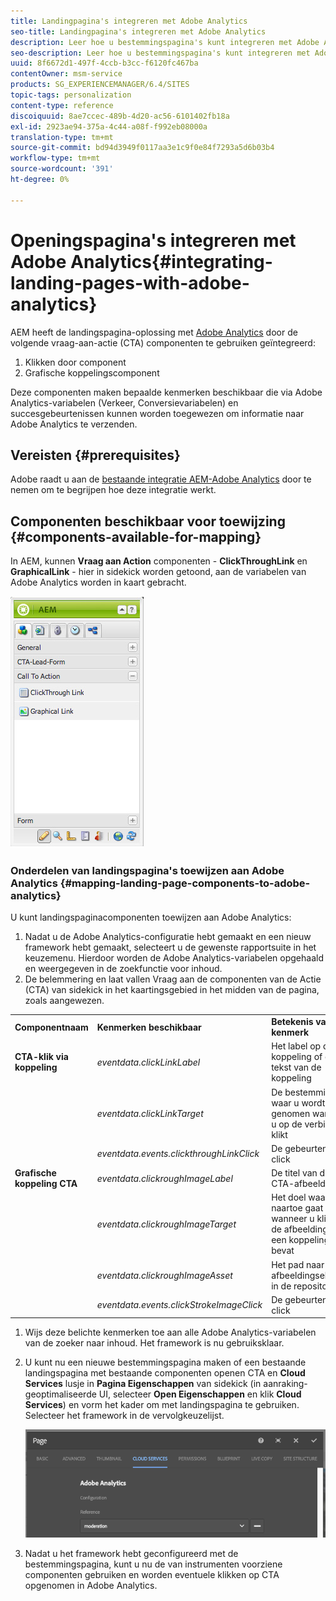 ```yaml
---
title: Landingpagina's integreren met Adobe Analytics
seo-title: Landingpagina's integreren met Adobe Analytics
description: Leer hoe u bestemmingspagina's kunt integreren met Adobe Analytics.
seo-description: Leer hoe u bestemmingspagina's kunt integreren met Adobe Analytics.
uuid: 8f6672d1-497f-4ccb-b3cc-f6120fc467ba
contentOwner: msm-service
products: SG_EXPERIENCEMANAGER/6.4/SITES
topic-tags: personalization
content-type: reference
discoiquuid: 8ae7ccec-489b-4d20-ac56-6101402fb18a
exl-id: 2923ae94-375a-4c44-a08f-f992eb08000a
translation-type: tm+mt
source-git-commit: bd94d3949f0117aa3e1c9f0e84f7293a5d6b03b4
workflow-type: tm+mt
source-wordcount: '391'
ht-degree: 0%

---
```


# Openingspagina&#39;s integreren met Adobe Analytics{#integrating-landing-pages-with-adobe-analytics}

AEM heeft de landingspagina-oplossing met [Adobe Analytics](https://www.omniture.com/en/products/analytics/sitecatalyst) door de volgende vraag-aan-actie (CTA) componenten te gebruiken geïntegreerd:

1. Klikken door component
1. Grafische koppelingscomponent

Deze componenten maken bepaalde kenmerken beschikbaar die via Adobe Analytics-variabelen (Verkeer, Conversievariabelen) en succesgebeurtenissen kunnen worden toegewezen om informatie naar Adobe Analytics te verzenden.

## Vereisten {#prerequisites}

Adobe raadt u aan de [bestaande integratie AEM-Adobe Analytics](/help/sites-administering/adobeanalytics.md) door te nemen om te begrijpen hoe deze integratie werkt.

## Componenten beschikbaar voor toewijzing {#components-available-for-mapping}

In AEM, kunnen **Vraag aan Action** componenten - **ClickThroughLink** en **GraphicalLink** - hier in sidekick worden getoond, aan de variabelen van Adobe Analytics worden in kaart gebracht.

![chlimage_1-29](assets/chlimage_1-21.jpeg)

### Onderdelen van landingspagina&#39;s toewijzen aan Adobe Analytics {#mapping-landing-page-components-to-adobe-analytics}

U kunt landingspaginacomponenten toewijzen aan Adobe Analytics:

1. Nadat u de Adobe Analytics-configuratie hebt gemaakt en een nieuw framework hebt gemaakt, selecteert u de gewenste rapportsuite in het keuzemenu. Hierdoor worden de Adobe Analytics-variabelen opgehaald en weergegeven in de zoekfunctie voor inhoud.
1. De belemmering en laat vallen Vraag aan de componenten van de Actie (CTA) van sidekick in het kaartingsgebied in het midden van de pagina, zoals aangewezen.

<table> 
 <tbody>
  <tr>
   <td><strong>Componentnaam</strong></td> 
   <td><strong>Kenmerken beschikbaar</strong></td> 
   <td><strong>Betekenis van kenmerk</strong></td> 
  </tr>
  <tr>
   <td><strong>CTA-klik via koppeling</strong></td> 
   <td><i>eventdata.clickLinkLabel</i> <br /> </td> 
   <td>Het label op de koppeling of de tekst van de koppeling </td> 
  </tr>
  <tr>
   <td><br type="_moz" /> </td> 
   <td><i>eventdata.clickLinkTarget</i> <br /> </td> 
   <td>De bestemming waar u wordt genomen wanneer u op de verbinding klikt </td> 
  </tr>
  <tr>
   <td><br type="_moz" /> </td> 
   <td><i>eventdata.events.clickthroughLinkClick</i> <br /> </td> 
   <td>De gebeurtenis click </td> 
  </tr>
  <tr>
   <td><strong>Grafische koppeling CTA</strong></td> 
   <td><i>eventdata.clickroughImageLabel</i> <br /> </td> 
   <td>De titel van de CTA-afbeelding </td> 
  </tr>
  <tr>
   <td><br type="_moz" /> </td> 
   <td><i>eventdata.clickroughImageTarget</i> <br /> </td> 
   <td>Het doel waar u naartoe gaat wanneer u klikt op de afbeelding die een koppeling bevat</td> 
  </tr>
  <tr>
   <td><br type="_moz" /> </td> 
   <td><i>eventdata.clickroughImageAsset</i> <br /> </td> 
   <td>Het pad naar het afbeeldingselement in de repository </td> 
  </tr>
  <tr>
   <td><br type="_moz" /> </td> 
   <td><i>eventdata.events.clickStrokeImageClick</i> <br /> </td> 
   <td>De gebeurtenis click</td> 
  </tr>
 </tbody>
</table>

1. Wijs deze belichte kenmerken toe aan alle Adobe Analytics-variabelen van de zoeker naar inhoud. Het framework is nu gebruiksklaar.
1. U kunt nu een nieuwe bestemmingspagina maken of een bestaande landingspagina met bestaande componenten openen CTA en **Cloud Services** lusje in **Pagina Eigenschappen** van sidekick (in aanraking-geoptimaliseerde UI, selecteer **Open Eigenschappen** en klik **Cloud Services**) en vorm het kader om met landingspagina te gebruiken. Selecteer het framework in de vervolgkeuzelijst.

   ![chlimage_1-25](assets/chlimage_1-25.png)

1. Nadat u het framework hebt geconfigureerd met de bestemmingspagina, kunt u nu de van instrumenten voorziene componenten gebruiken en worden eventuele klikken op CTA opgenomen in Adobe Analytics.
